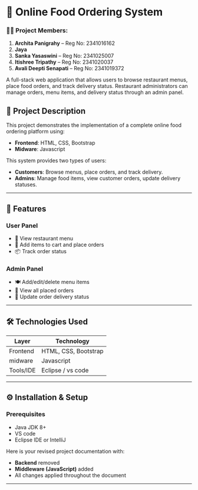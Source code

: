 # 🍕 Online Food Ordering System
### 👩‍💻 Project Members:

1. **Archita Panigrahy** – Reg No: 2341016162
2. **Jaya**
3. **Sanka Yasaswini** – Reg No: 2341025007
4. **Itishree Tripathy** – Reg No: 2341020037
5. **Avali Deepti Senapati** – Reg No: 2341019372


A full-stack web application that allows users to browse restaurant menus, place food orders, and track delivery status. Restaurant administrators can manage orders, menu items, and delivery status through an admin panel.

## 📖 Project Description

This project demonstrates the implementation of a complete online food ordering platform using:

- **Frontend**: HTML, CSS, Bootstrap
- **Midware**: Javascript

This system provides two types of users:
- **Customers**: Browse menus, place orders, and track delivery.
- **Admins**: Manage food items, view customer orders, update delivery statuses.

---

## 📌 Features

### User Panel
- 🧾 View restaurant menu
- 🛒 Add items to cart and place orders
- 📦 Track order status

### Admin Panel
- 🍽 Add/edit/delete menu items
- 📄 View all placed orders
- 🚚 Update order delivery status

---

## 🛠️ Technologies Used

| Layer         | Technology                      |
|---------------|----------------------------------|
| Frontend      | HTML, CSS, Bootstrap             |
| midware     | Javascript                         |
| Tools/IDE     | Eclipse / vs code                |

---

## ⚙️ Installation & Setup

### Prerequisites

- Java JDK 8+
- VS code
- Eclipse IDE or IntelliJ





Here is your revised project documentation with:

* **Backend** removed
* **Middleware (JavaScript)** added
* All changes applied throughout the document

---
